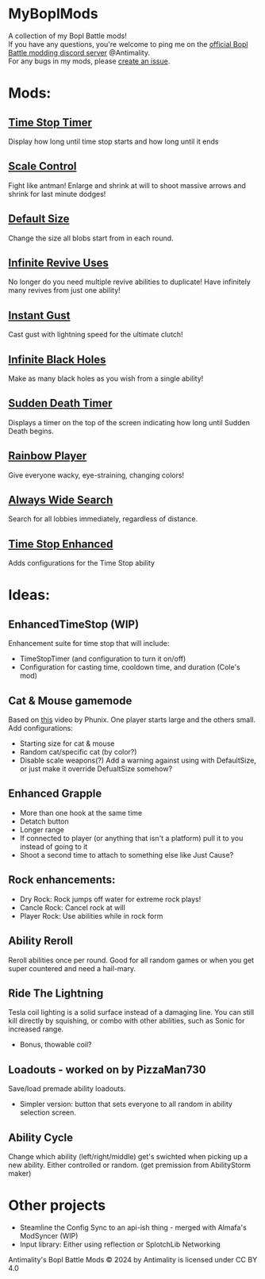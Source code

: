 # MyBoplMods
 A collection of my Bopl Battle mods!<br>
 If you have any questions, you're welcome to ping me on the [official Bopl Battle modding discord server](https://discord.gg/official-bopl-battle-modding-comunity-1175164882388275310) @Antimality.<br>
 For any bugs in my mods, please [create an issue](https://github.com/Antimality/MyBoplMods/issues).

# Mods:
## [Time Stop Timer](https://github.com/Antimality/MyBoplMods/releases/tag/TimeStopTimer-v1.1.0 "v1.1.0")
Display how long until time stop starts and how long until it ends
## [Scale Control](https://github.com/Antimality/MyBoplMods/releases/tag/ScaleControl-v1.0.0 "v1.0.0")
Fight like antman! Enlarge and shrink at will to shoot massive arrows and shrink for last minute dodges! 
## [Default Size](https://github.com/Antimality/MyBoplMods/releases/tag/DefaultSize-v1.0.0 "v1.0.0")
Change the size all blobs start from in each round.
## [Infinite Revive Uses](https://github.com/Antimality/MyBoplMods/releases/tag/InfiniteReviveUses-v1.0.0 "v1.0.0")
No longer do you need multiple revive abilities to duplicate! Have infinitely many revives from just one ability!
## [Instant Gust](https://github.com/Antimality/MyBoplMods/releases/tag/InstantGust-v1.0.0 "v1.0.0")
Cast gust with lightning speed for the ultimate clutch!
## [Infinite Black Holes](https://github.com/Antimality/MyBoplMods/releases/tag/InfiniteBlackHoles-v1.0.0 "v1.0.0")
Make as many black holes as you wish from a single ability!
## [Sudden Death Timer](https://github.com/Antimality/MyBoplMods/releases/tag/SuddenDeathTimer-v1.0.0 "v1.0.0")
Displays a timer on the top of the screen indicating how long until Sudden Death begins.
## [Rainbow Player](https://github.com/Antimality/MyBoplMods/releases/tag/RainbowPlayer-v1.0.0 "v1.0.0")
Give everyone wacky, eye-straining, changing colors!
## [Always Wide Search](https://github.com/Antimality/MyBoplMods/releases/tag/AlwaysWideSearch-v1.0.0 "v1.0.0")
Search for all lobbies immediately, regardless of distance.
## [Time Stop Enhanced](https://github.com/Antimality/MyBoplMods/releases/tag/TimeStopEnhanced-v1.0.0 "v1.0.0")
Adds configurations for the Time Stop ability

# Ideas:
## EnhancedTimeStop (WIP)
Enhancement suite for time stop that will include:
* TimeStopTimer (and configuration to turn it on/off)
* Configuration for casting time, cooldown time, and duration (Cole's mod)
## Cat & Mouse gamemode
Based on [this](https://youtu.be/aT0UKAuCaTU?si=xn4OOS_zPOlJX7u6) video by Phunix.
One player starts large and the others small.
Add configurations:
* Starting size for cat & mouse
* Random cat/specific cat (by color?)
* Disable scale weapons(?)
Add a warning against using with DefaultSize, or just make it override DefualtSize somehow?
## Enhanced Grapple
* More than one hook at the same time
* Detatch button
* Longer range
* If connected to player (or anything that isn't a platform) pull it to you instead of going to it
* Shoot a second time to attach to something else like Just Cause?
## Rock enhancements:
* Dry Rock: Rock jumps off water for extreme rock plays!
* Cancle Rock: Cancel rock at will 
* Player Rock: Use abilities while in rock form
## Ability Reroll
Reroll abilities once per round. Good for all random games or when you get super countered and need a hail-mary.
## Ride The Lightning
Tesla coil lighting is a solid surface instead of a damaging line. You can still kill directly by squishing, or combo with other abilities, such as Sonic for increased range.
* Bonus, thowable coil?
## Loadouts - worked on by PizzaMan730
Save/load premade ability loadouts.
* Simpler version: button that sets everyone to all random in ability selection screen.
## Ability Cycle
Change which ability (left/right/middle) get's swichted when picking up a new ability. Either controlled or random. (get premission from AbilityStorm maker)

# Other projects
* Steamline the Config Sync to an api-ish thing - merged with Almafa's ModSyncer (WIP)
* Input library: Either using reflection or SplotchLib Networking

Antimality's Bopl Battle Mods © 2024 by Antimality is licensed under CC BY 4.0
